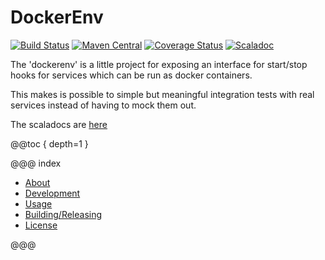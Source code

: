 DockerEnv
======
[![Build Status](https://travis-ci.org/aaronp/dockerenv.svg?branch=master)](https://travis-ci.org/aaronp/dockerenv)
[![Maven Central](https://maven-badges.herokuapp.com/maven-central/com.github.aaronp/dockerenv_2.12/badge.png)](https://maven-badges.herokuapp.com/maven-central/com.github.aaronp/dockerenv_2.12)
[![Coverage Status](https://coveralls.io/repos/github/aaronp/dockerenv/badge.svg?branch=master)](https://coveralls.io/github/aaronp/dockerenv?branch=master)
[![Scaladoc](https://javadoc-badge.appspot.com/com.github.aaronp/dockerenv_2.12.svg?label=scaladoc)](https://javadoc-badge.appspot.com/com.github.aaronp/dockerenv_2.12)


The 'dockerenv' is a little project for exposing an interface for start/stop hooks for services which can be run as docker containers.

This makes is possible to simple but meaningful integration tests with real services instead of having to mock them out.


The scaladocs are [here](https://aaronp.github.io/dockerenv/api/latest/dockerenv/index.html)

@@toc { depth=1 }

@@@ index

* [About](about.md)
* [Development](development.md)
* [Usage](usage.md)
* [Building/Releasing](building.md)
* [License](license.md)

@@@


